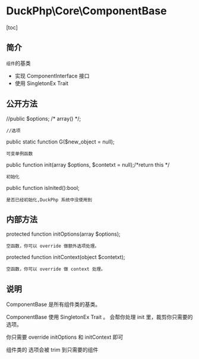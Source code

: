 # DuckPhp\Core\ComponentBase
[toc]
## 简介

`组件`的基类 

+ 实现 ComponentInterface 接口
+ 使用 SingletonEx Trait
    
## 公开方法

//public $options; /* array() */;

    //选项
public static function G($new_object = null);

    可变单例函数
public function init(array $options, $contetxt = null);/*return this */

    初始化
public function isInited():bool;

    是否已经初始化,DuckPhp 系统中没使用到
## 内部方法
protected function initOptions(array $options);

    空函数，你可以 override 做额外选项处理。
protected function initContext(object $contetxt);

    空函数，你可以 override 做 context 处理。
## 说明

ComponentBase 是所有组件类的基类。

ComponentBase 使用 SingletonEx Trait 。 会帮你处理 init 里，裁剪你只需要的选项。

你只需要 override initOptions 和 initContext 即可

组件类的 选项会被 trim 到只需要的组件